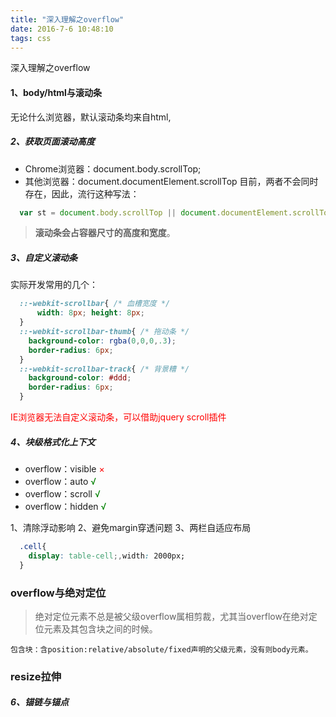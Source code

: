 ```yaml
---
title: "深入理解之overflow"
date: 2016-7-6 10:48:10
tags: css
---
```

深入理解之overflow
<!--more-->

#### 1、body/html与滚动条
无论什么浏览器，默认滚动条均来自html,
##### 2、获取页面滚动高度
  - Chrome浏览器：document.body.scrollTop;
  - 其他浏览器：document.documentElement.scrollTop
目前，两者不会同时存在，因此，流行这种写法：
```javascript
  var st = document.body.scrollTop || document.documentElement.scrollTop
```    
> **滚动条会占容器尺寸的高度和宽度**。

##### **3、自定义滚动条**
实际开发常用的几个：
```css
  ::-webkit-scrollbar{ /* 血槽宽度 */
      width: 8px; height: 8px;
  }
  ::-webkit-scrollbar-thumb{ /* 拖动条 */
    background-color: rgba(0,0,0,.3);
    border-radius: 6px;
  }
  ::-webkit-scrollbar-track{ /* 背景糟 */
    background-color: #ddd;
    border-radius: 6px;
  }
```
<font color="red">IE浏览器无法自定义滚动条，可以借助jquery scroll插件</font>

##### 4、块级格式化上下文
  - overflow：visible <font color="red">×</font>
  - overflow：auto    <font color="green">√</font>
  - overflow：scroll  <font color="green">√</font>    
  - overflow：hidden  <font color="green">√</font>

  1、清除浮动影响
  2、避免margin穿透问题
  3、两栏自适应布局

```css
  .cell{
    display: table-cell;,width: 2000px;
  }
```



### overflow与绝对定位
>绝对定位元素不总是被父级overflow属相剪裁，尤其当overflow在绝对定位元素及其包含块之间的时候。

    包含块：含position:relative/absolute/fixed声明的父级元素，没有则body元素。



### resize拉伸


##### 6、锚链与锚点
